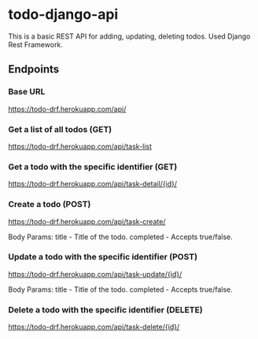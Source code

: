 # todo-django-api
This is a basic REST API for adding, updating, deleting todos. Used Django Rest Framework.

## Endpoints

### Base URL
https://todo-drf.herokuapp.com/api/

### Get a list of all todos (GET)
https://todo-drf.herokuapp.com/api/task-list

### Get a todo with the specific identifier (GET)
https://todo-drf.herokuapp.com/api/task-detail/{id}/

### Create a todo (POST)
https://todo-drf.herokuapp.com/api/task-create/

Body Params:
title - Title of the todo.
completed - Accepts true/false.

### Update a todo with the specific identifier (POST)
https://todo-drf.herokuapp.com/api/task-update/{id}/

Body Params:
title - Title of the todo.
completed - Accepts true/false.

### Delete a todo with the specific identifier (DELETE)
https://todo-drf.herokuapp.com/api/task-delete/{id}/

